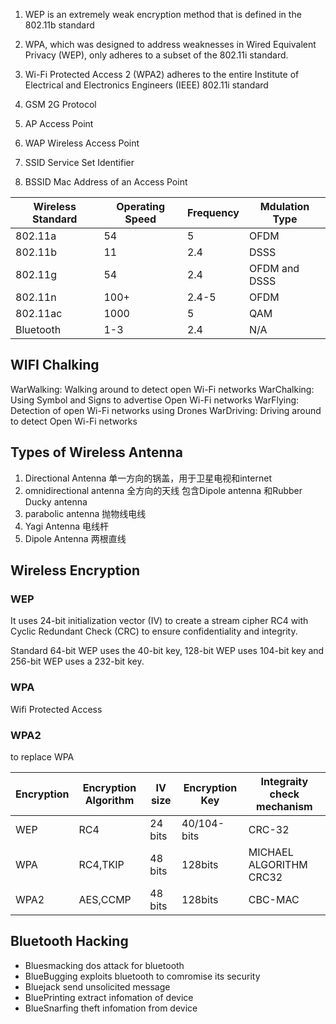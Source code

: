 
1. WEP is an extremely weak encryption method that is defined in the 802.11b standard
2. WPA, which was designed to address weaknesses in Wired Equivalent Privacy (WEP), only adheres to a subset of the 802.11i standard.
3. Wi-Fi Protected Access 2 (WPA2) adheres to the entire Institute of Electrical and Electronics Engineers (IEEE) 802.11i standard


1. GSM 2G Protocol
2. AP Access Point
3. WAP Wireless Access Point
4. SSID Service Set Identifier
5. BSSID  Mac Address of an Access Point


Wireless Standard | Operating Speed | Frequency | Mdulation Type
-|-|-|-
802.11a | 54 | 5 | OFDM
802.11b | 11 | 2.4 | DSSS
802.11g | 54 | 2.4 | OFDM and DSSS
802.11n | 100+ | 2.4-5 | OFDM
802.11ac | 1000 | 5 | QAM
Bluetooth | 1-3 | 2.4 | N/A

## WIFI Chalking ##

WarWalking: Walking around to detect open Wi-Fi networks 
WarChalking: Using Symbol and Signs to advertise Open Wi-Fi networks 
WarFlying: Detection of open Wi-Fi networks using Drones 
WarDriving: Driving around to detect Open Wi-Fi networks 

## Types of Wireless Antenna ##

1. Directional Antenna 单一方向的锅盖，用于卫星电视和internet
2. omnidirectional antenna 全方向的天线 包含Dipole antenna 和Rubber Ducky antenna
3. parabolic antenna 抛物线电线
4. Yagi Antenna	电线杆
5. Dipole Antenna 两根直线

## Wireless Encryption ##

### WEP ###
It uses 24-bit initialization vector (IV) to create a stream cipher RC4 with Cyclic Redundant Check (CRC) to ensure 
confidentiality and integrity. 

Standard 64-bit WEP uses the 40-bit key,
 128-bit WEP uses 104-bit key and
 256-bit WEP uses a 232-bit key. 


### WPA ###
Wifi Protected Access 

### WPA2 ###
to replace WPA


Encryption | Encryption Algorithm | IV size | Encryption Key | Integraity check mechanism 
-|-|-|-|-
WEP | RC4 | 24 bits | 40/104-bits | CRC-32
WPA | RC4,TKIP| 48 bits | 128bits | MICHAEL ALGORITHM CRC32
WPA2 | AES,CCMP | 48 bits | 128bits | CBC-MAC


## Bluetooth Hacking ##

- Bluesmacking   	dos attack for bluetooth
- BlueBugging		exploits bluetooth to comromise its security
- Bluejack 		send unsolicited message
- BluePrinting	extract infomation of device
- BlueSnarfing	theft infomation from device
